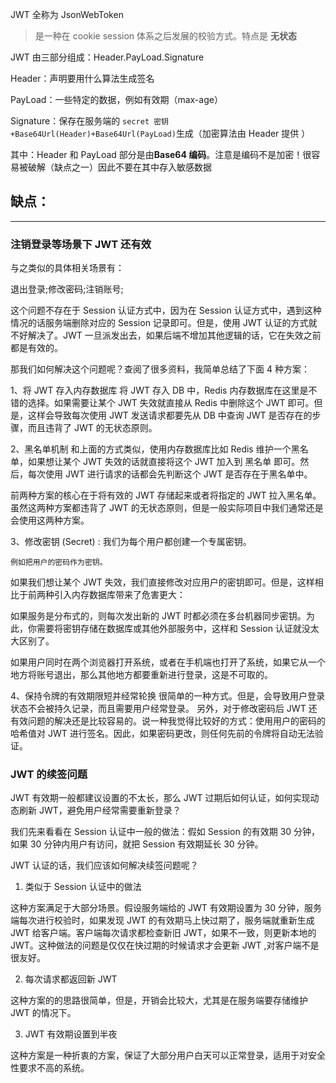 JWT 全称为 JsonWebToken

> 是一种在 cookie session 体系之后发展的校验方式。特点是 **无状态**

JWT 由三部分组成：Header.PayLoad.Signature

Header：声明要用什么算法生成签名

PayLoad：一些特定的数据，例如有效期（max-age）

Signature：保存在服务端的 `secret 密钥+Base64Url(Header)+Base64Url(PayLoad)`生成（加密算法由 Header 提供 ）

其中：Header 和 PayLoad 部分是由**Base64 编码**。注意是编码不是加密！很容易被破解（缺点之一）因此不要在其中存入敏感数据

## 缺点：

---

### 注销登录等场景下 JWT 还有效

与之类似的具体相关场景有：

退出登录;修改密码;注销账号;

这个问题不存在于 Session 认证方式中，因为在 Session 认证方式中，遇到这种情况的话服务端删除对应的 Session 记录即可。但是，使用 JWT 认证的方式就不好解决了。JWT 一旦派发出去，如果后端不增加其他逻辑的话，它在失效之前都是有效的。

那我们如何解决这个问题呢？查阅了很多资料，我简单总结了下面 4 种方案：

1、将 JWT 存入内存数据库
将 JWT 存入 DB 中，Redis 内存数据库在这里是不错的选择。如果需要让某个 JWT 失效就直接从 Redis 中删除这个 JWT 即可。但是，这样会导致每次使用 JWT 发送请求都要先从 DB 中查询 JWT 是否存在的步骤，而且违背了 JWT 的无状态原则。

2、黑名单机制
和上面的方式类似，使用内存数据库比如 Redis 维护一个黑名单，如果想让某个 JWT 失效的话就直接将这个 JWT 加入到 黑名单 即可。然后，每次使用 JWT 进行请求的话都会先判断这个 JWT 是否存在于黑名单中。

前两种方案的核心在于将有效的 JWT 存储起来或者将指定的 JWT 拉入黑名单。
虽然这两种方案都违背了 JWT 的无状态原则，但是一般实际项目中我们通常还是会使用这两种方案。

3、修改密钥 (Secret) :
我们为每个用户都创建一个专属密钥。

    例如把用户的密码作为密钥。

如果我们想让某个 JWT 失效，我们直接修改对应用户的密钥即可。但是，这样相比于前两种引入内存数据库带来了危害更大：

如果服务是分布式的，则每次发出新的 JWT 时都必须在多台机器同步密钥。为此，你需要将密钥存储在数据库或其他外部服务中，这样和 Session 认证就没太大区别了。

如果用户同时在两个浏览器打开系统，或者在手机端也打开了系统，如果它从一个地方将账号退出，那么其他地方都要重新进行登录，这是不可取的。

4、保持令牌的有效期限短并经常轮换
很简单的一种方式。但是，会导致用户登录状态不会被持久记录，而且需要用户经常登录。
另外，对于修改密码后 JWT 还有效问题的解决还是比较容易的。说一种我觉得比较好的方式：使用用户的密码的哈希值对 JWT 进行签名。因此，如果密码更改，则任何先前的令牌将自动无法验证。

### JWT 的续签问题

JWT 有效期一般都建议设置的不太长，那么 JWT 过期后如何认证，如何实现动态刷新 JWT，避免用户经常需要重新登录？

我们先来看看在 Session 认证中一般的做法：假如 Session 的有效期 30 分钟，如果 30 分钟内用户有访问，就把 Session 有效期延长 30 分钟。

JWT 认证的话，我们应该如何解决续签问题呢？

1. 类似于 Session 认证中的做法

这种方案满足于大部分场景。假设服务端给的 JWT 有效期设置为 30 分钟，服务端每次进行校验时，如果发现 JWT 的有效期马上快过期了，服务端就重新生成 JWT 给客户端。客户端每次请求都检查新旧 JWT，如果不一致，则更新本地的 JWT。这种做法的问题是仅仅在快过期的时候请求才会更新 JWT ,对客户端不是很友好。

2. 每次请求都返回新 JWT

这种方案的的思路很简单，但是，开销会比较大，尤其是在服务端要存储维护 JWT 的情况下。

3. JWT 有效期设置到半夜

这种方案是一种折衷的方案，保证了大部分用户白天可以正常登录，适用于对安全性要求不高的系统。
